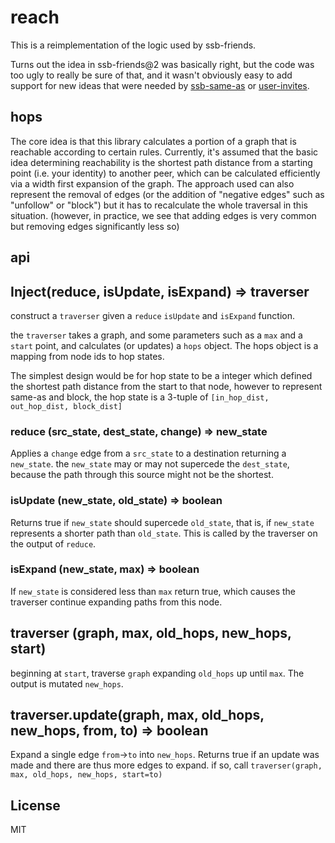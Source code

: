 # reach

This is a reimplementation of the logic used by ssb-friends.

Turns out the idea in ssb-friends@2 was basically right,
but the code was too ugly to really be sure of that,
and it wasn't obviously easy to add support for new ideas
that were needed by [ssb-same-as](https://github.com/ssbc/ssb-same-as) or [user-invites](https://github.com/dominictarr/user-invites).

## hops

The core idea is that this library calculates a portion of a graph
that is reachable according to certain rules. Currently, it's
assumed that the basic idea determining reachability is the shortest
path distance from a starting point (i.e. your identity) to another
peer, which can be calculated efficiently via a width first expansion
of the graph. The approach used can also represent the removal of
edges (or the addition of "negative edges" such as "unfollow" or
"block") but it has to recalculate the whole traversal in this situation.
(however, in practice, we see that adding edges is very common
but removing edges significantly less so)

## api

## Inject(reduce, isUpdate, isExpand) => traverser

construct a `traverser` given a `reduce` `isUpdate` and `isExpand` function.

the `traverser` takes a graph, and some parameters such as
a `max` and a `start` point, and calculates (or updates)
a `hops` object. The hops object is a mapping from node ids to hop
states.

The simplest design would be for hop state to be a integer
which defined the shortest path distance from the start to that node,
however to represent same-as and block, the hop state is a
3-tuple of `[in_hop_dist, out_hop_dist, block_dist]`

### reduce (src_state, dest_state, change) => new_state

Applies a `change` edge from a `src_state` to a destination
returning a `new_state`. the `new_state` may or may not supercede
the `dest_state`, because the path through this source might
not be the shortest.

### isUpdate (new_state, old_state) => boolean

Returns true if `new_state` should supercede `old_state`,
that is, if `new_state` represents a shorter path than `old_state`.
This is called by the traverser on the output of `reduce`.

### isExpand (new_state, max) => boolean

If `new_state` is considered less than `max` return true,
which causes the traverser continue expanding
paths from this node.

## traverser (graph, max, old_hops, new_hops, start)

beginning at `start`, traverse `graph` expanding `old_hops`
up until `max`. The output is mutated `new_hops`.

## traverser.update(graph, max, old_hops, new_hops, from, to) => boolean

Expand a single edge `from`->`to` into `new_hops`. Returns true
if an update was made and there are thus more edges to expand.
if so, call `traverser(graph, max, old_hops, new_hops, start=to)`



## License

MIT


